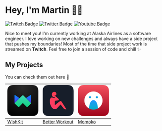 # Hey, I'm Martin 👋🏻

[![Twitch Badge](https://img.shields.io/badge/-@martinlasek-9146FF?style=flat-square&labelColor=9146FF&logo=twitch&logoColor=white&link=https://twitch.tv/martinlasek)](https://twitch.tv/martinlasek) [![Twitter Badge](https://img.shields.io/badge/-@martinlasek-1ca0f1?style=flat-square&labelColor=1ca0f1&logo=twitter&logoColor=white&link=https://twitter.com/martinlasek)](https://twitter.com/martinlasek) [![Youtube Badge](https://img.shields.io/badge/-@martinlasek-FF0000?style=flat-square&labelColor=FF0000&logo=youtube&logoColor=white&link=https://youtube.com/martinlasek)](https://youtube.com/martinlasek)

Nice to meet you! I'm currently working at Alaska Airlines as a software engineer.
I love working on new challenges and always have a side project that pushes my boundaries!
Most of the time that side project work is streamed on **Twitch**. Feel free to join a session of code and chill ✨

## My Projects
You can check them out here  🚀

| <img src="/images/wishkit-icon.png" width="100"/> | <img src="/images/betterworkout.png" width="100"/> | <img src="/images/momoko.png" width="100"/> |
| - | -  | - |
| [WishKit](https://www.wishkit.io/?ref=github) | [Better Workout](https://apps.apple.com/at/app/better-workout/id1523173452) | [Momoko](https://apps.apple.com/de/app/momoko-io/id1371665660) |
